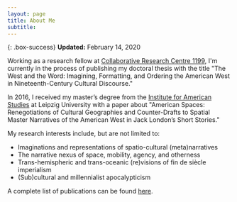 ```yaml
---
layout: page
title: About Me
subtitle: 
---
```


{: .box-success}
**Updated:** February 14, 2020

Working as a research fellow at [Collaborative Research Centre 1199](https://research.uni-leipzig.de/~sfb1199/), I'm currently in the process of publishing my doctoral thesis with the title "The West and the Word: Imagining, Formatting, and Ordering the American West in Nineteenth-Century Cultural Discourse."

In 2016, I received my master’s degree from the [Institute for American Studies](http://americanstudies.uni-leipzig.de) at Leipzig University with a paper about "American Spaces: Renegotiations of Cultural Geographies and Counter-Drafts to Spatial Master Narratives of the American West in Jack London’s Short Stories."

My research interests include, but are not limited to:

* Imaginations and representations of spatio-cultural (meta)narratives
* The narrative nexus of space, mobility, agency, and otherness
* Trans-hemispheric and trans-oceanic (re)visions of fin de siècle imperialism
* (Sub)cultural and millennialist apocalypticism

A complete list of publications can be found [here](../publications).
